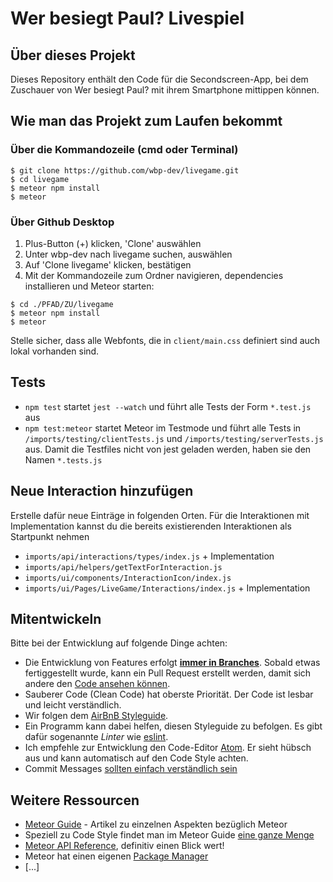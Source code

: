 # Wer besiegt Paul? Livespiel

## Über dieses Projekt

Dieses Repository enthält den Code für die Secondscreen-App, bei dem Zuschauer von Wer besiegt Paul? mit ihrem Smartphone mittippen können.

## Wie man das Projekt zum Laufen bekommt

### Über die Kommandozeile (cmd oder Terminal)

```
$ git clone https://github.com/wbp-dev/livegame.git
$ cd livegame
$ meteor npm install
$ meteor
```

### Über Github Desktop

1.  Plus-Button (+) klicken, 'Clone' auswählen
2.  Unter wbp-dev nach livegame suchen, auswählen
3.  Auf 'Clone livegame' klicken, bestätigen
4.  Mit der Kommandozeile zum Ordner navigieren, dependencies installieren und Meteor starten:

```
$ cd ./PFAD/ZU/livegame
$ meteor npm install
$ meteor
```

Stelle sicher, dass alle Webfonts, die in `client/main.css` definiert sind auch lokal vorhanden sind.

## Tests

- `npm test` startet `jest --watch` und führt alle Tests der Form `*.test.js` aus
- `npm test:meteor` startet Meteor im Testmode und führt alle Tests in `/imports/testing/clientTests.js` und `/imports/testing/serverTests.js` aus. Damit die Testfiles nicht von jest geladen werden, haben sie den Namen `*.tests.js`

## Neue Interaction hinzufügen

Erstelle dafür neue Einträge in folgenden Orten. Für die Interaktionen mit Implementation kannst du die bereits existierenden Interaktionen als Startpunkt nehmen

- `imports/api/interactions/types/index.js` + Implementation
- `imports/api/helpers/getTextForInteraction.js`
- `imports/ui/components/InteractionIcon/index.js`
- `imports/ui/Pages/LiveGame/Interactions/index.js` + Implementation

## Mitentwickeln

Bitte bei der Entwicklung auf folgende Dinge achten:

- Die Entwicklung von Features erfolgt **[immer in Branches](https://guides.github.com/introduction/flow/index.html)**. Sobald etwas fertiggestellt wurde, kann ein Pull Request erstellt werden, damit sich andere den [Code ansehen können](https://www.sitepoint.com/the-importance-of-code-reviews/).
- Sauberer Code (Clean Code) hat oberste Priorität. Der Code ist lesbar und leicht verständlich.
- Wir folgen dem [AirBnB Styleguide](https://github.com/airbnb/javascript).
- Ein Programm kann dabei helfen, diesen Styleguide zu befolgen. Es gibt dafür sogenannte _Linter_ wie [eslint](http://eslint.org/).
- Ich empfehle zur Entwicklung den Code-Editor [Atom](https://atom.io/). Er sieht hübsch aus und kann automatisch auf den Code Style achten.
- Commit Messages [sollten einfach verständlich sein](http://chris.beams.io/posts/git-commit/#seven-rules)

## Weitere Ressourcen

- [Meteor Guide](https://guide.meteor.com) - Artikel zu einzelnen Aspekten bezüglich Meteor
- Speziell zu Code Style findet man im Meteor Guide [eine ganze Menge](https://guide.meteor.com/code-style.html)
- [Meteor API Reference](http://docs.meteor.com/), definitiv einen Blick wert!
- Meteor hat einen eigenen [Package Manager](https://atmospherejs.com/)
- [...]
